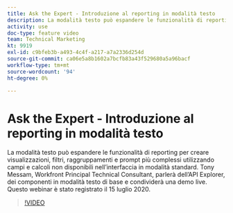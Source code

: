```yaml
---
title: Ask the Expert - Introduzione al reporting in modalità testo
description: La modalità testo può espandere le funzionalità di reporting per creare visualizzazioni, filtri, raggruppamenti e prompt più complessi. Questo webinar è stato registrato il 15 luglio 2020.
activity: use
doc-type: feature video
team: Technical Marketing
kt: 9919
exl-id: c9bfeb3b-a493-4c4f-a217-a7a2336d254d
source-git-commit: ca06e5a8b1602a7bcfb83a43f529680a5a96bacf
workflow-type: tm+mt
source-wordcount: '94'
ht-degree: 0%

---
```


# Ask the Expert - Introduzione al reporting in modalità testo

La modalità testo può espandere le funzionalità di reporting per creare visualizzazioni, filtri, raggruppamenti e prompt più complessi utilizzando campi e calcoli non disponibili nell’interfaccia in modalità standard. Tony Messam, Workfront Principal Technical Consultant, parlerà dell’API Explorer, dei componenti in modalità testo di base e condividerà una demo live. Questo webinar è stato registrato il 15 luglio 2020.

>[!VIDEO](https://video.tv.adobe.com/v/341125/?quality=12)
